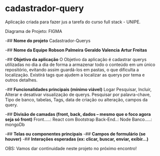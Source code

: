 # cadastrador-query
Aplicação criada para fazer jus a tarefa do curso full stack - UNIPE.

Diagrama de Projeto: FIGMA

-## **Nome do projeto**
 Cadastrador-Querys

-## **Nome da Equipe**
 **Robson Palmeira**
 **Geraldo Valencia**
 **Artur Freitas**
 
-## **Objetivo da aplicação**
  O Objetivo da aplicação é cadastrar querys utilizadas no dia a dia de forma a armazenar todo o conteúdo em um único repositório, evitando assim guardá-los em pastas, o que dificulta a localização. Existirá tags que ajudem a localizar as querys por tema e outros detalhes.

-## **Funcionalidades principais (mínimo viável)**
 Logar
 Pesquisar, Incluir, Alterar e desativar visualização de querys.
 Pesquisar por palavra-chave, Tipo de banco, tabelas, Tags, data de  criação ou alteração, campos da query.

-## **Divisão de camadas (front, back, dados – mesmo que o foco agora seja só front)**
Front.....: React com Bootstrap
Back-End..: Node
Banco.....: mongoDb 
 
-## **Telas ou componentes principais**
-## **Campos de formulário (se houver)**
-## **Interações esperadas (ex: clicar, buscar, enviar, exibir...)**

OBS: Vamos dar continuidade neste projeto no próximo encontro!
